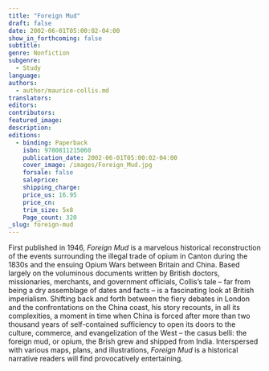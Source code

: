 ```yaml
---
title: "Foreign Mud"
draft: false
date: 2002-06-01T05:00:02-04:00
show_in_forthcoming: false
subtitle:
genre: Nonfiction
subgenre:
  - Study
language:
authors:
  - author/maurice-collis.md
translators:
editors:
contributors:
featured_image:
description:
editions:
  - binding: Paperback
    isbn: 9780811215060
    publication_date: 2002-06-01T05:00:02-04:00
    cover_image: /images/Foreign_Mud.jpg
    forsale: false
    saleprice:
    shipping_charge:
    price_us: 16.95
    price_cn:
    trim_size: 5x8
    Page_count: 320
_slug: foreign-mud
---
```


First published in 1946, _Foreign Mud_ is a marvelous historical reconstruction of the events surrounding the illegal trade of opium in Canton during the 1830s and the ensuing Opium Wars between Britain and China. Based largely on the voluminous documents written by British doctors, missionaries, merchants, and government officials, Collis’s tale – far from being a dry assemblage of dates and facts – is a fascinating look at British imperialism. Shifting back and forth between the fiery debates in London and the confrontations on the China coast, his story recounts, in all its complexities, a moment in time when China is forced after more than two thousand years of self-contained sufficiency to open its doors to the culture, commerce, and evangelization of the West – the casus belli: the foreign mud, or opium, the Brish grew and shipped from India. Interspersed with various maps, plans, and illustrations, _Foreign Mud_ is a historical narrative readers will find provocatively entertaining.

